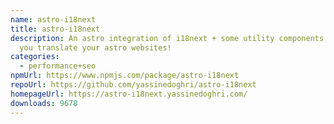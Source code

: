 ```yaml
---
name: astro-i18next
title: astro-i18next
description: An astro integration of i18next + some utility components to help
  you translate your astro websites!
categories:
  - performance+seo
npmUrl: https://www.npmjs.com/package/astro-i18next
repoUrl: https://github.com/yassinedoghri/astro-i18next
homepageUrl: https://astro-i18next.yassinedoghri.com/
downloads: 9678
---
```

